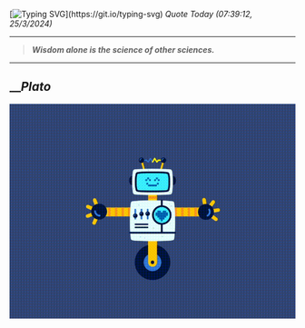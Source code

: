 [![Typing SVG](https://readme-typing-svg.herokuapp.com?font=Press+Start+2P&color=C2F784&size=35&width=900&height=100&lines=Hello+World%2C+I'm+Hung+!)](https://git.io/typing-svg) 
_Quote Today (07:39:12, 25/3/2024)_
___
>**_Wisdom alone is the science of other sciences._**
___

## __**_Plato_**

![RobotDance](src/assets/images/robot-dancing-dribble.gif?style=center)
